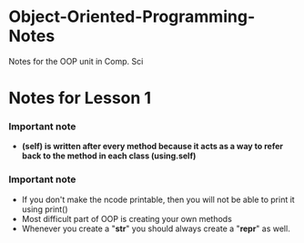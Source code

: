 # Object-Oriented-Programming-Notes
Notes for the OOP unit in Comp. Sci

# Notes for Lesson 1 

### Important note 

- **(self) is written after every method because it acts as a way to refer back to the method in each class (using.self)**

### Important note 

- If you don't make the ncode printable, then you will not be able to print it using print()
- Most difficult part of OOP is creating your own methods
- Whenever you create a "__str__" you should always create a "__repr__" as well.
